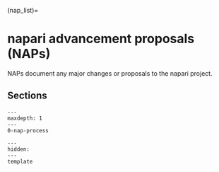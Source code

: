 (nap_list)=
# napari advancement proposals (NAPs)

NAPs document any major changes or proposals to the napari project.

## Sections

```{toctree}
---
maxdepth: 1
---
0-nap-process
```

```{toctree}
---
hidden:
---
template
```

